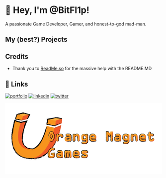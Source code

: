 
# 👋 Hey, I'm @BitFl1p!

A passionate Game Developer, Gamer, and honest-to-god mad-man.


## My (best?) Projects


## Credits

- Thank you to [ReadMe.so](https://readme.so/) for the massive help with the README.MD


## 🔗 Links
[![portfolio](https://img.shields.io/badge/my_portfolio-000?style=for-the-badge&logo=ko-fi&logoColor=white)](https://katherineoelsner.com/)
[![linkedin](https://img.shields.io/badge/linkedin-0A66C2?style=for-the-badge&logo=linkedin&logoColor=white)](https://www.linkedin.com/)
[![twitter](https://img.shields.io/badge/twitter-1DA1F2?style=for-the-badge&logo=twitter&logoColor=white)](https://twitter.com/)


![Logo](https://github.com/Orange-Magnet-Games/Asset-Cache/blob/master/Logo/4x/Artboard%201_1%404x.png)
